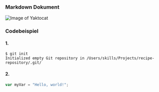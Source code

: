### Markdown Dokument
![Image of Yaktocat](https://octodex.github.com/images/yaktocat.png)
### Codebeispiel
#### 1.
```
$ git init
Initialized empty Git repository in /Users/skills/Projects/recipe-repository/.git/
```
#### 2.
``` javascript
var myVar = "Hello, world!";
```
